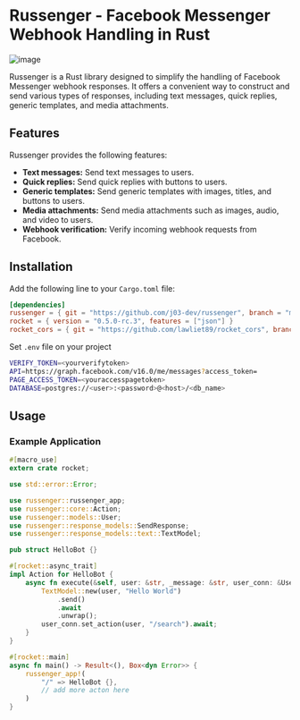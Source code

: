 # Russenger - Facebook Messenger Webhook Handling in Rust

![image]("./image.png")

Russenger is a Rust library designed to simplify the handling of Facebook Messenger webhook responses. It offers a convenient way to construct and send various types of responses, including text messages, quick replies, generic templates, and media attachments.

## Features

Russenger provides the following features:

- **Text messages:** Send text messages to users.
- **Quick replies:** Send quick replies with buttons to users.
- **Generic templates:** Send generic templates with images, titles, and buttons to users.
- **Media attachments:** Send media attachments such as images, audio, and video to users.
- **Webhook verification:** Verify incoming webhook requests from Facebook.

## Installation

Add the following line to your `Cargo.toml` file:

```toml
[dependencies]
russenger = { git = "https://github.com/j03-dev/russenger", branch = "main" }
rocket = { version = "0.5.0-rc.3", features = ["json"] }
rocket_cors = { git = "https://github.com/lawliet89/rocket_cors", branch = "master" }
```

Set `.env` file on your project 
```bash
VERIFY_TOKEN=<yourverifytoken>
API=https://graph.facebook.com/v16.0/me/messages?access_token=
PAGE_ACCESS_TOKEN=<youraccesspagetoken>
DATABASE=postgres://<user>:<password>@<host>/<db_name>
```

## Usage


### Example Application
```rust
#[macro_use]
extern crate rocket;

use std::error::Error;

use russenger::russenger_app;
use russenger::core::Action;
use russenger::models::User;
use russenger::response_models::SendResponse;
use russenger::response_models::text::TextModel;

pub struct HelloBot {}

#[rocket::async_trait]
impl Action for HelloBot {
    async fn execute(&self, user: &str, _message: &str, user_conn: &User) {
        TextModel::new(user, "Hello World")
            .send()
            .await
            .unwrap();
        user_conn.set_action(user, "/search").await;
    }
}

#[rocket::main]
async fn main() -> Result<(), Box<dyn Error>> {
    russenger_app!(
        "/" => HelloBot {},
        // add more acton here
    )
}
```